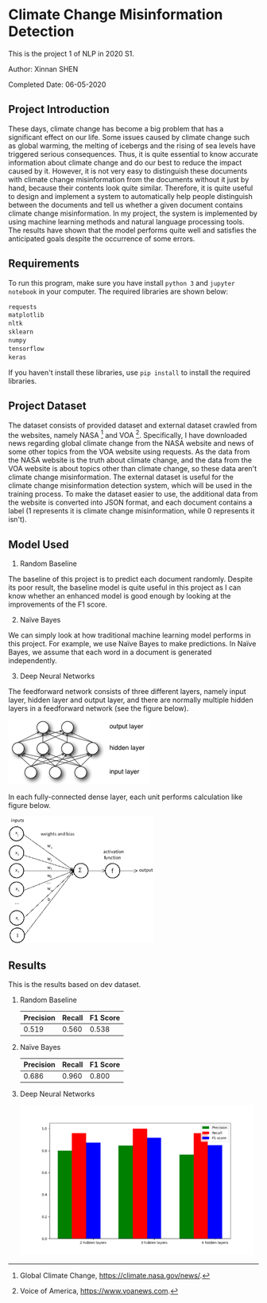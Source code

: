 # Climate Change Misinformation Detection
This is the project 1 of NLP in 2020 S1.

Author: Xinnan SHEN

Completed Date: 06-05-2020

## Project Introduction
These days, climate change has become a big problem that has a significant effect on our life. Some issues caused by climate change such as global warming, the melting of icebergs and the rising of sea levels have triggered serious consequences. Thus, it is quite essential to know accurate information about climate change and do our best to reduce the impact caused by it. However, it is not very easy to distinguish these documents with climate change misinformation from the documents without it just by hand, because their contents look quite similar. Therefore, it is quite useful to design and implement a system to automatically help people distinguish between the documents and tell us whether a given document contains climate change misinformation. In my project, the system is implemented by using machine learning methods and natural language processing tools. The results have shown that the model performs quite well and satisfies the anticipated goals despite the occurrence of some errors.

## Requirements

To run this program, make sure you have install `python 3` and `jupyter notebook` in your computer. The required libraries are shown below:

```python
requests
matplotlib
nltk
sklearn
numpy
tensorflow
keras
```

If you haven't install these libraries, use `pip install` to install the required libraries.



## Project Dataset
The dataset consists of provided dataset and external dataset crawled from the websites, namely NASA [^1]  and VOA [^2]. Specifically, I have downloaded news regarding global climate change from the NASA website and news of some other topics from the VOA website using requests. As the data from the NASA website is the truth about climate change, and the data from the VOA website is about topics other than climate change, so these data aren't climate change misinformation. The external dataset is useful for the climate change misinformation detection system, which will be used in the training process. To make the dataset easier to use, the additional data from the website is converted into JSON format, and each document contains a label (1 represents it is climate change misinformation, while 0 represents it isn't).

[^1]: Global Climate Change, https://climate.nasa.gov/news/.
[^2]: Voice of America, https://www.voanews.com.



## Model Used
1. Random Baseline

The baseline of this project is to predict each document randomly. Despite its poor result, the baseline model is quite useful in this project as I can know whether an enhanced model is good enough by looking at the improvements of the F1 score.

2. Naïve Bayes

We can simply look at how traditional machine learning model performs in this project. For example, we use Naïve Bayes to make predictions. In Naïve Bayes, we assume that each word in a document is generated independently.

3. Deep Neural Networks

The feedforward network consists of three different layers, namely input layer, hidden layer and output layer, and there are normally multiple hidden layers in a feedforward network (see the figure below). 

![2](2.png)

In each fully-connected dense layer, each unit performs calculation like figure below. 

<img src="1.png" alt="1" style="zoom:67%;" />

## Results

This is the results based on dev dataset.

1. Random Baseline

   | Precision | Recall | F1 Score |
   | --------- | ------ | -------- |
   | 0.519     | 0.560  | 0.538    |

2. Naïve Bayes

   | Precision | Recall | F1 Score |
   | --------- | ------ | -------- |
   | 0.686     | 0.960  | 0.800    |

3. Deep Neural Networks

   <img src="3.png" alt="3" style="zoom: 50%;" />